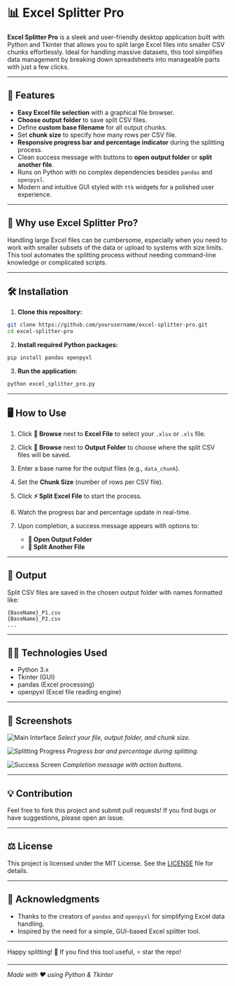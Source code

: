 # 📊 Excel Splitter Pro

**Excel Splitter Pro** is a sleek and user-friendly desktop application built with Python and Tkinter that allows you to split large Excel files into smaller CSV chunks effortlessly. Ideal for handling massive datasets, this tool simplifies data management by breaking down spreadsheets into manageable parts with just a few clicks.

---

## 🚀 Features

- **Easy Excel file selection** with a graphical file browser.
- **Choose output folder** to save split CSV files.
- Define **custom base filename** for all output chunks.
- Set **chunk size** to specify how many rows per CSV file.
- **Responsive progress bar and percentage indicator** during the splitting process.
- Clean success message with buttons to **open output folder** or **split another file**.
- Runs on Python with no complex dependencies besides `pandas` and `openpyxl`.
- Modern and intuitive GUI styled with `ttk` widgets for a polished user experience.

---

## 🎯 Why use Excel Splitter Pro?

Handling large Excel files can be cumbersome, especially when you need to work with smaller subsets of the data or upload to systems with size limits. This tool automates the splitting process without needing command-line knowledge or complicated scripts.

---

## 🛠️ Installation

1. **Clone this repository:**

```bash
git clone https://github.com/yourusername/excel-splitter-pro.git
cd excel-splitter-pro
````

2. **Install required Python packages:**

```bash
pip install pandas openpyxl
```

3. **Run the application:**

```bash
python excel_splitter_pro.py
```

---

## 🖥️ How to Use

1. Click **📂 Browse** next to **Excel File** to select your `.xlsx` or `.xls` file.
2. Click **📂 Browse** next to **Output Folder** to choose where the split CSV files will be saved.
3. Enter a base name for the output files (e.g., `data_chunk`).
4. Set the **Chunk Size** (number of rows per CSV file).
5. Click **⚡ Split Excel File** to start the process.
6. Watch the progress bar and percentage update in real-time.
7. Upon completion, a success message appears with options to:

   * **📁 Open Output Folder**
   * **🔄 Split Another File**

---

## 📂 Output

Split CSV files are saved in the chosen output folder with names formatted like:

```
{BaseName}_P1.csv
{BaseName}_P2.csv
...
```

---

## 🧑‍💻 Technologies Used

* Python 3.x
* Tkinter (GUI)
* pandas (Excel processing)
* openpyxl (Excel file reading engine)

---

## 📸 Screenshots

![Main Interface](screenshots/main_interface.png)
*Select your file, output folder, and chunk size.*

![Splitting Progress](screenshots/progress.png)
*Progress bar and percentage during splitting.*

![Success Screen](screenshots/success.png)
*Completion message with action buttons.*

---

## 💡 Contribution

Feel free to fork this project and submit pull requests!
If you find bugs or have suggestions, please open an issue.

---

## ⚖️ License

This project is licensed under the MIT License. See the [LICENSE](LICENSE) file for details.

---

## 🙏 Acknowledgments

* Thanks to the creators of `pandas` and `openpyxl` for simplifying Excel data handling.
* Inspired by the need for a simple, GUI-based Excel splitter tool.

---

Happy splitting! 🎉
If you find this tool useful, ⭐ star the repo!

---

*Made with ❤️ using Python & Tkinter*
